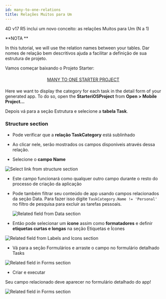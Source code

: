 ```yaml
---
id: many-to-one-relations
title: Relações Muitos para Um
---
```


4D v17 R5 inclui um novo conceito: as relações Muitos para Um (N a 1)<div class = "tips"> 

**NOTA **

In this tutorial, we will use the relation names between your tables. Dar nomes de relação bem descritivos ajuda a facilitar a definição de sua estrutura de projeto.</div> 

Vamos começar baixando o Projeto Starter:

<div style="text-align: center; margin-top: 20px; margin-bottom: 20px">
  <p>
    

<a class="button"
href="https://github.com/4d-for-ios/tutorial-ManyToOneRelations/releases/latest/download/tutorial-ManyToOneRelations.zip">MANY TO ONE STARTER PROJECT</a>

  </p>
</div>

Here we want to display the category for each task in the detail form of your generated app. To do so, open the **StarteriOSProject** from **Open > Mobile Project...**

Depois vá para a seção Estrutura e selecione a **tabela Task**.

### Structure section

* Pode verificar que a **relação TaskCategory** está sublinhado

* Ao clicar nele, serão mostrados os campos disponíveis através dessa relação.

* Selecione o **campo Name**

![Select link from structure section](assets/en/relations/select-link-from-structure.png)

* Este campo funcionará como qualquer outro campo durante o resto do processo de criação da aplicação

* Pode também filtrar seu conteúdo de app usando campos relacionados da seção Data. Para fazer isso digite ```TaskCategory.Name != 'Personal'``` no filtro de pesquisa para excluir as tarefas pessoais.
    
    ![Related field from Data section](assets/en/relations/Related-field-from-Data-section.png)

* Então pode selecionar um **ícone** assim como **formatadores** e definir **etiquetas curtas e longas** na seção Etiquetas e Ícones

![Related field from Labels and Icons section](assets/en/relations/related-field-from-labels-icons.png)

* Vá para a seção Formulários e arraste o campo no formulário detalhado Tasks

![Related field in Forms section](assets/en/relations/related-field-forms.png)

* Criar e executar

Seu campo relacionado deve aparecer no formulário detalhado do app!

![Related field in Forms section](assets/en/relations/final-result-n-to-one-relations.png)